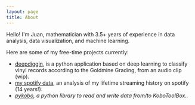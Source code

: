 ```yaml
---
layout: page
title: About
---
```


<p class="message">
  Hello! <i class="fa fa-hand-peace-o"></i> I'm Juan, mathematician with 3.5+ years of experience in data analysis, data visualization, and machine learning.
</p>

Here are some of my free-time projects currently:

* <i class="fa fa-volume-up"></i> [deepdiggin](http://necolas.github.io/normalize.css/), is a python application based on deep learning to classify vinyl records according to the Goldmine Grading, from an audio clip (wip).
* <i class="fa fa-music"></i> [my spotify data](https://fontawesome.com/v4.7.0/), an analysis of my lifetime streaming history on spotify (14 years!).
* <i class="fa fa-code"> [pykobo](http://ianlunn.github.io/Hover/), a python library to read and write data from/to KoboToolBox..


